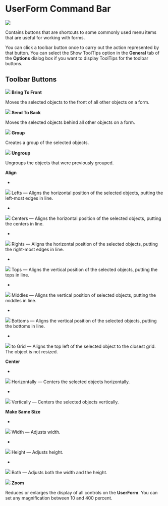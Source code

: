 
# UserForm Command Bar


![](../images/dbarvbe_ZA01201595.gif)



Contains buttons that are shortcuts to some commonly used menu items that are useful for working with forms.

You can click a toolbar button once to carry out the action represented by that button. You can select the Show ToolTips option in the  **General** tab of the **Options** dialog box if you want to display ToolTips for the toolbar buttons.


## Toolbar Buttons


![](../images/tbr_bfrt_ZA01201680.gif) **Bring To Front**

Moves the selected objects to the front of all other objects on a form.


![](../images/tbr_sbak_ZA01201737.gif) **Send To Back**

Moves the selected objects behind all other objects on a form.


![](../images/tbr_grp_ZA01201704.gif) **Group**

Creates a group of the selected objects.


![](../images/tbr_ugrp_ZA01201760.gif) **Ungroup**

Ungroups the objects that were previously grouped.

 **Align**




- 
![](../images/tbr_all_ZA01201672.gif) Lefts — Aligns the horizontal position of the selected objects, putting the left-most edges in line.
    
- 
![](../images/tbr_alc_ZA01201671.gif) Centers — Aligns the horizontal position of the selected objects, putting the centers in line.
    
- 
![](../images/tbr_alr_ZA01201674.gif) Rights — Aligns the horizontal position of the selected objects, putting the right-most edges in line.
    
- 
![](../images/tbr_alt_ZA01201675.gif) Tops — Aligns the vertical position of the selected objects, putting the tops in line.
    
- 
![](../images/tbr_alm_ZA01201673.gif) Middles — Aligns the vertical position of selected objects, putting the middles in line.
    
- 
![](../images/tbr_alb_ZA01201670.gif) Bottoms — Aligns the vertical position of the selected objects, putting the bottoms in line.
    
- 
![](../images/tbr_altg_ZA01201676.gif) to Grid — Aligns the top left of the selected object to the closest grid. The object is not resized.
    


 **Center**




- 
![](../images/tbr_cenh_ZA01201684.gif) Horizontally — Centers the selected objects horizontally.
    
- 
![](../images/tbr_cenve_ZA01201685.gif) Vertically — Centers the selected objects vertically.
    


 **Make Same Size**




- 
![](../images/tbr_swid_ZA01201752.gif) Width — Adjusts width.
    
- 
![](../images/tbr_sht_ZA01201744.gif) Height — Adjusts height.
    
- 
![](../images/tbr_sbth_ZA01201738.gif) Both — Adjusts both the width and the height.
    



![](../images/tbr_zoom_ZA01201769.gif) **Zoom**

Reduces or enlarges the display of all controls on the  **UserForm**. You can set any magnification between 10 and 400 percent.

